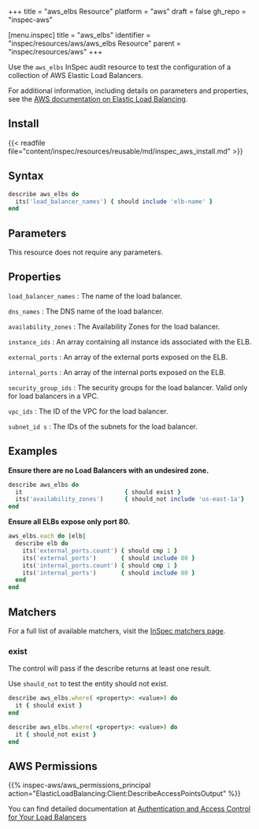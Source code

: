 +++
title = "aws_elbs Resource"
platform = "aws"
draft = false
gh_repo = "inspec-aws"

[menu.inspec]
title = "aws_elbs"
identifier = "inspec/resources/aws/aws_elbs Resource"
parent = "inspec/resources/aws"
+++

Use the `aws_elbs` InSpec audit resource to test the configuration of a collection of AWS Elastic Load Balancers.

For additional information, including details on parameters and properties, see the [AWS documentation on Elastic Load Balancing](https://docs.aws.amazon.com/elasticloadbalancing/latest/APIReference).

## Install

{{< readfile file="content/inspec/resources/reusable/md/inspec_aws_install.md" >}}

## Syntax

```ruby
describe aws_elbs do
  its('load_balancer_names') { should include 'elb-name' }
end
```

## Parameters

This resource does not require any parameters.

## Properties

`load_balancer_names`
: The name of the load balancer.

`dns_names`
: The DNS name of the load balancer.

`availability_zones`
: The Availability Zones for the load balancer.

`instance_ids`
: An array containing all instance ids associated with the ELB.

`external_ports`
: An array of the external ports exposed on the ELB.

`internal_ports`
: An array of the internal ports exposed on the ELB.

`security_group_ids`
: The security groups for the load balancer. Valid only for load balancers in a VPC.

`vpc_ids`
: The ID of the VPC for the load balancer.

`subnet_id s`
: The IDs of the subnets for the load balancer.

## Examples

**Ensure there are no Load Balancers with an undesired zone.**

```ruby
describe aws_elbs do
  it                             { should exist }
  its('availability_zones')      { should_not include 'us-east-1a'}
end
```

**Ensure all ELBs expose only port 80.**

```ruby
aws_elbs.each do |elb|
  describe elb do
    its('external_ports.count') { should cmp 1 }
    its('external_ports')       { should include 80 }
    its('internal_ports.count') { should cmp 1 }
    its('internal_ports')       { should include 80 }
  end
end
```

## Matchers

For a full list of available matchers, visit the [InSpec matchers page](https://www.inspec.io/docs/reference/matchers/).

### exist

The control will pass if the describe returns at least one result.

Use `should_not` to test the entity should not exist.

```ruby
describe aws_elbs.where( <property>: <value>) do
  it { should exist }
end
```

```ruby
describe aws_elbs.where( <property>: <value>) do
  it { should_not exist }
end
```

## AWS Permissions

{{% inspec-aws/aws_permissions_principal action="ElasticLoadBalancing:Client:DescribeAccessPointsOutput" %}}

You can find detailed documentation at [Authentication and Access Control for Your Load Balancers](https://docs.aws.amazon.com/elasticloadbalancing/latest/userguide/load-balancer-authentication-access-control.html)
